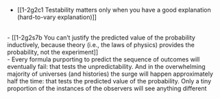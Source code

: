 - [[1-2g2c1 Testability matters only when you have a good explanation (hard-to-vary explanation)]]
<br>
- [[1-2g2s7b You can’t justify the predicted value of the probability inductively, because theory (i.e., the laws of physics) provides the probability, not the experiment]]
<br>
- Every formula purporting to predict the sequence of outcomes will eventually fail: that tests the unpredictability. And in the overwhelming majority of universes (and histories) the surge will happen approximately half the time: that tests the predicted value of the probability. Only a tiny proportion of the instances of the observers will see anything different
